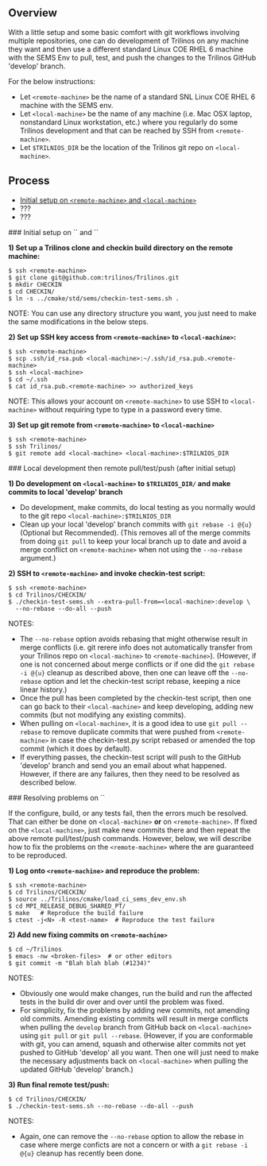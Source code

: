 ## Overview

With a little setup and some basic comfort with git workflows involving multiple repositories, one can do development of Trilinos on any machine they want and then use a different standard Linux COE RHEL 6 machine with the SEMS Env to pull, test, and push the changes to the Trilinos GitHub 'develop' branch.

For the below instructions:
* Let `<remote-machine>` be the name of a standard SNL Linux COE RHEL 6 machine with the SEMS env.
* Let `<local-machine>` be the name of any machine (i.e. Mac OSX laptop, nonstandard Linux workstation, etc.) where you regularly do some Trilinos development and that can be reached by SSH from `<remote-machine>`.
* Let `$TRILNIOS_DIR` be the location of the Trilinos git repo on `<local-machine>`.

## Process

* [Initial setup on `<remote-machine>` and `<local-machine>`](https://github.com/trilinos/Trilinos/wiki/Local-development-with-remote-pull%2C-test%2C-and-push#initial_setup)
* ???
* ???

<a name="initial_setup"/>
### Initial setup on `<remote-machine>` and `<local-machine>`

**1) Set up a Trilinos clone and checkin build directory on the remote machine:**

```
$ ssh <remote-machine>
$ git clone git@github.com:trilinos/Trilinos.git
$ mkdir CHECKIN
$ cd CHECKIN/
$ ln -s ../cmake/std/sems/checkin-test-sems.sh .
```

NOTE: You can use any directory structure you want, you just need to make the same modifications in the below steps.

**2) Set up SSH key access from `<remote-machine>` to `<local-machine>`:**

```
$ ssh <remote-machine>
$ scp .ssh/id_rsa.pub <local-machine>:~/.ssh/id_rsa.pub.<remote-machine>
$ ssh <local-machine>
$ cd ~/.ssh
$ cat id_rsa.pub.<remote-machine> >> authorized_keys
```

NOTE: This allows your account on `<remote-machine>` to use SSH to `<local-machine>` without requiring type to type in a password every time.

**3) Set up git remote from `<remote-machine>` to `<local-machine>`**

```
$ ssh <remote-machine>
$ ssh Trilinos/
$ git remote add <local-machine> <local-machine>:$TRILNIOS_DIR
```

<a name="local_dev_remote_pull_test_push"/>
### Local development then remote pull/test/push (after initial setup)

**1) Do development on `<local-machine>` to `$TRILNIOS_DIR/` and make commits to local 'develop' branch**

* Do development, make commits, do local testing as you normally would to the git repo `<local-machine>:$TRILNIOS_DIR`
* Clean up your local 'develop' branch commits with `git rebase -i @{u}` (Optional but Recommended).  (This removes all of the merge commits from doing `git pull` to keep your local branch up to date and avoid a merge conflict on `<remote-machine>` when not using the `--no-rebase` argument.)

**2) SSH to `<remote-machine>` and invoke checkin-test script:**

```
$ ssh <remote-machine>
$ cd Trilinos/CHECKIN/
$ ./checkin-test-sems.sh --extra-pull-from=<local-machine>:develop \
  --no-rebase --do-all --push
```

NOTES:
* The `--no-rebase` option avoids rebasing that might otherwise result in merge conflicts (i.e. git rerere info does not automatically transfer from your Trilinos repo on `<local-machine>` to `<remote-machine>`).  (However, if one is not concerned about merge conflicts or if one did the `git rebase -i @{u}` cleanup as described above, then one can leave off the `--no-rebase` option and let the checkin-test script rebase, keeping a nice linear history.)
* Once the pull has been completed by the checkin-test script, then one can go back to their `<local-machine>` and keep developing, adding new commits (but not modifying any existing commits). 
* When pulling on `<local-machine>`, it is a good idea to use `git pull --rebase` to remove duplicate commits that were pushed from `<remote-machine>` in case the checkin-test.py script rebased or amended the top commit (which it does by default).
* If everything passes, the checkin-test script will push to the GitHub 'develop' branch and send you an email about what happened.  However, if there are any failures, then they need to be resolved as described below.

<a name="resolving_problems"/>
### Resolving problems on `<remote-machine>`

If the configure, build, or any tests fail, then the errors much be resolved.  That can either be done on `<local-machine>` **or** on `<remote-machine>`.  If fixed on the `<local-machine>`, just make new commits there and then repeat the above remote pull/test/push commands.  However, below, we will describe how to fix the problems on the `<remote-machine>` where the are guaranteed to be reproduced.

**1) Log onto `<remote-machine>` and reproduce the problem:**

```
$ ssh <remote-machine>
$ cd Trilinos/CHECKIN/
$ source ../Trilinos/cmake/load_ci_sems_dev_env.sh
$ cd MPI_RELEASE_DEBUG_SHARED_PT/
$ make   # Reproduce the build failure
$ ctest -j<N> -R <test-name>  # Reproduce the test failure
```

**2) Add new fixing commits on `<remote-machine>`**

```
$ cd ~/Trilinos
$ emacs -nw <broken-files>  # or other editors
$ git commit -m "Blah blah blah (#1234)"
```

NOTES:
* Obviously one would make changes, run the build and run the affected tests in the build dir over and over until the problem was fixed.
* For simplicity, fix the problems by adding new commits, not amending old commits.  Amending existing commits will result in merge conflicts when pulling the `develop` branch from GitHub back on `<local-machine>` using `git pull` or `git pull --rebase`.  (However, if you are conformable with git, you can amend, squash and otherwise alter commits not yet pushed to GitHub 'develop' all you want.  Then one will just need to make the necessary adjustments back on `<local-machine>` when pulling the updated GitHub 'develop' branch.)

**3) Run final remote test/push:**

```
$ cd Trilinos/CHECKIN/
$ ./checkin-test-sems.sh --no-rebase --do-all --push
```

NOTES:
* Again, one can remove the `--no-rebase` option to allow the rebase in case where merge conficts are not a concern or with a `git rebase -i @{u}` cleanup has recently been done.
